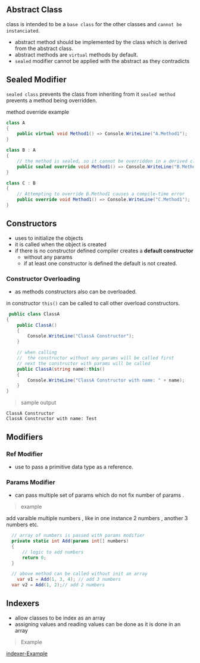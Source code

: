 ## Abstract Class 
class is intended to be a `base class` for the other classes and `cannot be instanciated`. 

- abstract method should be implemented by the class which is derived from the abstract class. 
- abstract methods are `virtual` methods by default.
- `sealed` modifier cannot be applied with the abstract as they contradicts 

## Sealed Modifier
`sealed class` prevents the class from inheriting from it 
`sealed method` prevents a method being overridden. 

method override example 
```c#
class A
{
    public virtual void Method1() => Console.WriteLine("A.Method1");
}

class B : A
{
    // the method is sealed, so it cannot be overridden in a derived class
    public sealed override void Method1() => Console.WriteLine("B.Method1");
}

class C : B
{
    // Attempting to override B.Method1 causes a compile-time error
    public override void Method1() => Console.WriteLine("C.Method1");
}
```

## Constructors 

- uses to initialize the objects 
- it is called when the object is created 
- if there is no constructor defined compiler creates a **default constructor**
  - without any params 
  - if at least one constructor is defined the default is not created. 

### Constructor Overloading 

- as methods constructors also can be overloaded.
  
in constructor  ```this()``` can be called to call other overload constructors.

```c# 
 public class ClassA
{
    public ClassA()
    {
        Console.WriteLine("ClassA Constructor"); 
    }

    // when calling
    //  the constructor without any params will be called first  
    // next the constructor with params will be called
    public ClassA(string name):this()
    {
        Console.WriteLine("ClassA Constructor with name: " + name);
    }
}
```

> sample output 

```
ClassA Constructor
ClassA Constructor with name: Test
```

## Modifiers 

### Ref Modifier 
- use to pass a primitive data type as a reference. 

### Params Modifier 
- can pass multiple set of params which do not fix number of params . 
  
> example 

add varaible multiple numbers , like in one instance 2 numbers , another 3 numbers etc.
```c#
  // array of numbers is passed with params modifier
  private static int Add(params int[] numbers)
  {
      // logic to add numbers
      return 0;  
  }

  // above method can be called without init an array
    var v1 = Add(1, 3, 4); // add 3 numbers
  var v2 = Add(1, 2);// add 2 numbers
```

## Indexers 
- allow classes to be index as an array 
- assigning values and reading values can be done as it is done in an array

> Example 

[indexer-Example](https://gist.github.com/dinith95/7d72064a1587232ccc94ab6da1dbe9b9)
